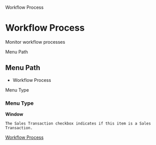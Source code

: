 
Workflow Process
# Workflow Process


Monitor workflow processes

Menu Path
## Menu Path



- Workflow Process

Menu Type
### Menu Type

**Window**

```
The Sales Transaction checkbox indicates if this item is a Sales Transaction.
```

[Workflow Process](../../window-workflow-process.md)
